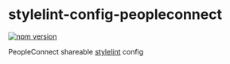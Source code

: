 # stylelint-config-peopleconnect

[![npm version](https://badge.fury.io/js/stylelint-config-peopleconnect.svg)](https://badge.fury.io/js/stylelint-config-peopleconnect)

PeopleConnect shareable [stylelint](https://stylelint.io/) config
